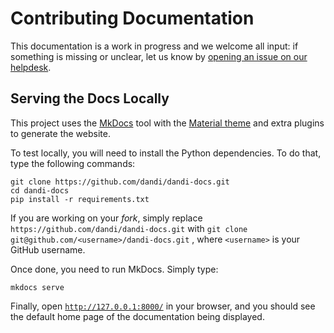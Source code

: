 # Contributing Documentation

This documentation is a work in progress and we welcome all input: if something
is missing or unclear, let us know by [opening an issue on our helpdesk](https://github.com/dandi/helpdesk/issues/new/choose).

## Serving the Docs Locally

This project uses the [MkDocs](https://www.mkdocs.org/) tool with the [Material theme](https://squidfunk.github.io/mkdocs-material/)
and extra plugins to generate the website.

To test locally, you will need to install the Python dependencies. To do that, type the following commands:

```
git clone https://github.com/dandi/dandi-docs.git
cd dandi-docs
pip install -r requirements.txt
```

If you are working on your *fork*, simply replace `https://github.com/dandi/dandi-docs.git`
with `git clone git@github.com/<username>/dandi-docs.git` , where `<username>` is your
GitHub username.

Once done, you need to run MkDocs. Simply type:

```
mkdocs serve
```

Finally, open [`http://127.0.0.1:8000/`](http://127.0.0.1:8000/) in your
browser, and you should see the default home page of the documentation being displayed.